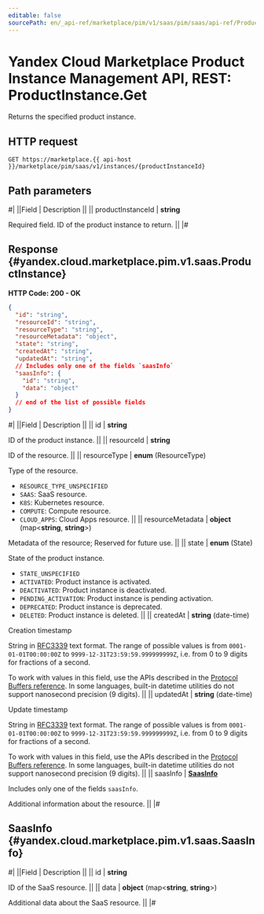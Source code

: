 ```yaml
---
editable: false
sourcePath: en/_api-ref/marketplace/pim/v1/saas/pim/saas/api-ref/ProductInstance/get.md
---
```


# Yandex Cloud Marketplace Product Instance Management API, REST: ProductInstance.Get

Returns the specified product instance.

## HTTP request

```
GET https://marketplace.{{ api-host }}/marketplace/pim/saas/v1/instances/{productInstanceId}
```

## Path parameters

#|
||Field | Description ||
|| productInstanceId | **string**

Required field. ID of the product instance to return. ||
|#

## Response {#yandex.cloud.marketplace.pim.v1.saas.ProductInstance}

**HTTP Code: 200 - OK**

```json
{
  "id": "string",
  "resourceId": "string",
  "resourceType": "string",
  "resourceMetadata": "object",
  "state": "string",
  "createdAt": "string",
  "updatedAt": "string",
  // Includes only one of the fields `saasInfo`
  "saasInfo": {
    "id": "string",
    "data": "object"
  }
  // end of the list of possible fields
}
```

#|
||Field | Description ||
|| id | **string**

ID of the product instance. ||
|| resourceId | **string**

ID of the resource. ||
|| resourceType | **enum** (ResourceType)

Type of the resource.

- `RESOURCE_TYPE_UNSPECIFIED`
- `SAAS`: SaaS resource.
- `K8S`: Kubernetes resource.
- `COMPUTE`: Compute resource.
- `CLOUD_APPS`: Cloud Apps resource. ||
|| resourceMetadata | **object** (map<**string**, **string**>)

Metadata of the resource; Reserved for future use. ||
|| state | **enum** (State)

State of the product instance.

- `STATE_UNSPECIFIED`
- `ACTIVATED`: Product instance is activated.
- `DEACTIVATED`: Product instance is deactivated.
- `PENDING_ACTIVATION`: Product instance is pending activation.
- `DEPRECATED`: Product instance is deprecated.
- `DELETED`: Product instance is deleted. ||
|| createdAt | **string** (date-time)

Creation timestamp

String in [RFC3339](https://www.ietf.org/rfc/rfc3339.txt) text format. The range of possible values is from
`0001-01-01T00:00:00Z` to `9999-12-31T23:59:59.999999999Z`, i.e. from 0 to 9 digits for fractions of a second.

To work with values in this field, use the APIs described in the
[Protocol Buffers reference](https://developers.google.com/protocol-buffers/docs/reference/overview).
In some languages, built-in datetime utilities do not support nanosecond precision (9 digits). ||
|| updatedAt | **string** (date-time)

Update timestamp

String in [RFC3339](https://www.ietf.org/rfc/rfc3339.txt) text format. The range of possible values is from
`0001-01-01T00:00:00Z` to `9999-12-31T23:59:59.999999999Z`, i.e. from 0 to 9 digits for fractions of a second.

To work with values in this field, use the APIs described in the
[Protocol Buffers reference](https://developers.google.com/protocol-buffers/docs/reference/overview).
In some languages, built-in datetime utilities do not support nanosecond precision (9 digits). ||
|| saasInfo | **[SaasInfo](#yandex.cloud.marketplace.pim.v1.saas.SaasInfo)**

Includes only one of the fields `saasInfo`.

Additional information about the resource. ||
|#

## SaasInfo {#yandex.cloud.marketplace.pim.v1.saas.SaasInfo}

#|
||Field | Description ||
|| id | **string**

ID of the SaaS resource. ||
|| data | **object** (map<**string**, **string**>)

Additional data about the SaaS resource. ||
|#
